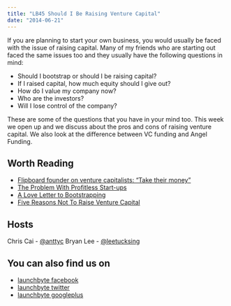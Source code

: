 ```yaml
---
title: "LB45 Should I Be Raising Venture Capital"
date: "2014-06-21"
---
```


If you are planning to start your own business, you would usually be faced with the issue of raising capital. Many of my friends who are starting out faced the same issues too and they usually have the following questions in mind:

- Should I bootstrap or should I be raising capital?
- If I raised capital, how much equity should I give out?
- How do I value my company now?
- Who are the investors?
- Will I lose control of the company?

These are some of the questions that you have in your mind too. This week we open up and we discuss about the pros and cons of raising venture capital. We also look at the difference between VC funding and Angel Funding.

## Worth Reading

- [Flipboard founder on venture capitalists: “Take their money”](http://blogs.reuters.com/small-business/2011/07/14/flipboard-founder-on-venture-capitalists-take-their-money/)
- [The Problem With Profitless Start-ups](http://nymag.com/daily/intelligencer/2014/04/problem-with-profitless-start-ups.html)
- [A Love Letter to Bootstrapping](http://blog.besnappy.com/2014/05/cost-vc-money-loss-control/?)
- [Five Reasons Not To Raise Venture Capital](http://modelviewculture.com/pieces/five-reasons-not-to-raise-venture-capital)

## Hosts

Chris Cai - [@anttyc](https://twitter.com/AnttyC) Bryan Lee - [@leetucksing](https://twitter.com/leetucksing)

## You can also find us on

- [launchbyte facebook](https://www.facebook.com/Launchbyte)
- [launchbyte twitter](https://twitter.com/LaunchByte)
- [launchbyte googleplus](https://plus.google.com/+Launchbyte)
